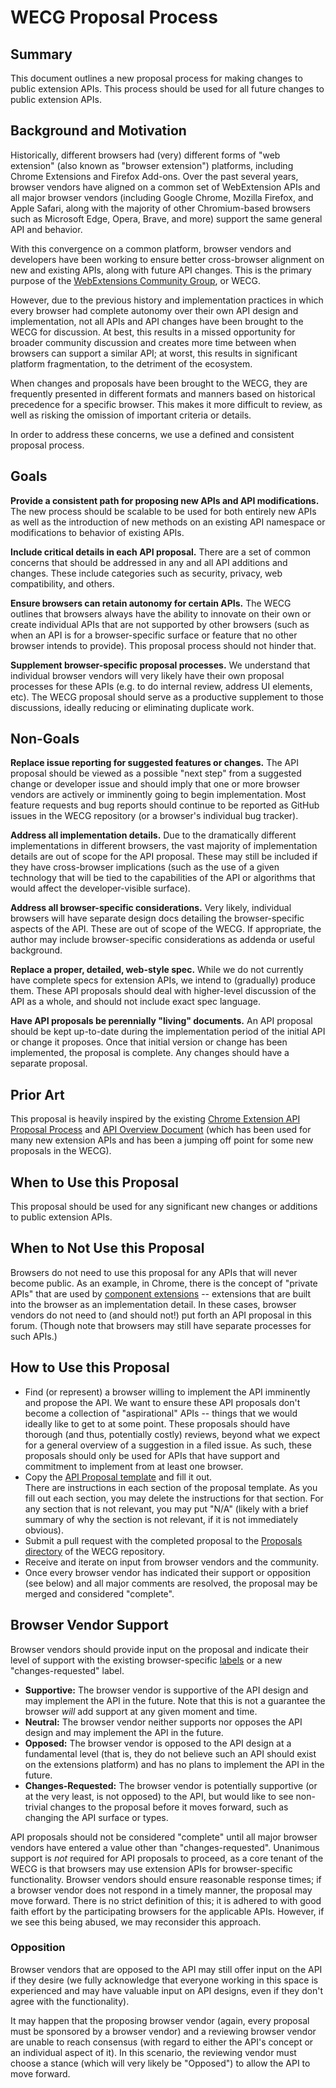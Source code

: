# WECG Proposal Process

## Summary

This document outlines a new proposal process for making changes to public
extension APIs.  This process should be used for all future changes to public
extension APIs.

## Background and Motivation

Historically, different browsers had (very) different forms of "web extension"
(also known as "browser extension") platforms, including Chrome Extensions and
Firefox Add-ons.  Over the past several years, browser vendors have aligned on
a common set of WebExtension APIs and all major browser vendors (including
Google Chrome, Mozilla Firefox, and Apple Safari, along with the majority of
other Chromium-based browsers such as Microsoft Edge, Opera, Brave, and more)
support the same general API and behavior.

With this convergence on a common platform, browser vendors and developers have
been working to ensure better cross-browser alignment on new and existing APIs,
along with future API changes.  This is the primary purpose of the
[WebExtensions Community
Group](https://github.com/w3c/webextensions/blob/main/charter.md), or WECG.

However, due to the previous history and implementation practices in which
every browser had complete autonomy over their own API design and
implementation, not all APIs and API changes have been brought to the WECG for
discussion.  At best, this results in a missed opportunity for broader
community discussion and creates more time between when browsers can support a
similar API; at worst, this results in significant platform fragmentation, to
the detriment of the ecosystem.

When changes and proposals have been brought to the WECG, they are frequently
presented in different formats and manners based on historical precedence for a
specific browser.  This makes it more difficult to review, as well as risking
the omission of important criteria or details.

In order to address these concerns, we use a defined and consistent
proposal process.

## Goals

**Provide a consistent path for proposing new APIs and API modifications.**
The new process should be scalable to be used for both entirely new APIs as
well as the introduction of new methods on an existing API namespace or
modifications to behavior of existing APIs.

**Include critical details in each API proposal.**  There are a set of common
concerns that should be addressed in any and all API additions and changes.
These include categories such as security, privacy, web compatibility, and
others.

**Ensure browsers can retain autonomy for certain APIs.**  The WECG outlines
that browsers always have the ability to innovate on their own or create
individual APIs that are not supported by other browsers (such as when an API
is for a browser-specific surface or feature that no other browser intends to
provide).  This proposal process should not hinder that.

**Supplement browser-specific proposal processes.**  We understand that
individual browser vendors will very likely have their own proposal processes
for these APIs (e.g. to do internal review, address UI elements, etc).  The
WECG proposal should serve as a productive supplement to those discussions,
ideally reducing or eliminating duplicate work.

## Non-Goals

**Replace issue reporting for suggested features or changes.**  The API
proposal should be viewed as a possible "next step" from a suggested change or
developer issue and should imply that one or more browser vendors are actively
or imminently going to begin implementation.  Most feature requests and bug
reports should continue to be reported as GitHub issues in the WECG repository
(or a browser's individual bug tracker).

**Address all implementation details.**  Due to the dramatically different
implementations in different browsers, the vast majority of implementation
details are out of scope for the API proposal.  These may still be included if
they have cross-browser implications (such as the use of a given technology
that will be tied to the capabilities of the API or algorithms that would
affect the developer-visible surface).

**Address all browser-specific considerations.**  Very likely, individual
browsers will have separate design docs detailing the browser-specific aspects
of the API.  These are out of scope of the WECG.  If appropriate, the author
may include browser-specific considerations as addenda or useful background.

**Replace a proper, detailed, web-style spec.**  While we do not currently have
complete specs for extension APIs, we intend to (gradually) produce them.
These API proposals should deal with higher-level discussion of the API as a
whole, and should not include exact spec language.

**Have API proposals be perennially "living" documents.**  An API proposal
should be kept up-to-date during the implementation period of the initial API
or change it proposes.  Once that initial version or change has been
implemented, the proposal is complete.  Any changes should have a separate
proposal.

## Prior Art

This proposal is heavily inspired by the existing
[Chrome Extension API Proposal Process](https://chromium.googlesource.com/chromium/src/+/HEAD/extensions/docs/new_api_proposal.md)
and [API Overview Document](https://docs.google.com/document/d/182XXEPwbh5dyMTO_Q3bZ9k4PYY19Woydu5b3XvPoSmc/edit#heading=h.x9snb54sjlu9)
(which has been used for many new extension APIs and has been a jumping off
point for some new proposals in the WECG).

## When to Use this Proposal

This proposal should be used for any significant new changes or additions to
public extension APIs.

## When to Not Use this Proposal

Browsers do not need to use this proposal for any APIs that will never become
public.  As an example, in Chrome, there is the concept of "private APIs" that
are used by [component extensions](https://chromium.googlesource.com/chromium/src/+/main/extensions/docs/component_extensions.md)
-- extensions that are built into the browser as an implementation detail.  In
these cases, browser vendors do not need to (and should not!) put forth an API
proposal in this forum.  (Though note that browsers may still have separate
processes for such APIs.)

## How to Use this Proposal

*   Find (or represent) a browser willing to implement the API imminently and
    propose the API.  We want to ensure these API proposals don't become a
    collection of "aspirational" APIs -- things that we would ideally like to
    get to at some point.  These proposals should have thorough (and thus,
    potentially costly) reviews, beyond what we expect for a general overview
    of a suggestion in a filed issue.  As such, these proposals should only be
    used for APIs that have support and commitment to implement from at least
    one browser.
*   Copy the [API Proposal template](proposal_template.md) and fill it out.  
    There are instructions in each section of the proposal template.  As you
    fill out each section, you may delete the instructions for that section.
    For any section that is not relevant, you may put "N/A" (likely with a
    brief summary of why the section is not relevant, if it is not immediately
    obvious).
*   Submit a pull request with the completed proposal to the
    [Proposals directory](https://github.com/w3c/webextensions/tree/main/proposals)
    of the WECG repository.
*   Receive and iterate on input from browser vendors and the community.
*   Once every browser vendor has indicated their support or opposition (see
    below) and all major comments are resolved, the proposal may be merged and
    considered "complete".

## Browser Vendor Support

Browser vendors should provide input on the proposal and indicate their level
of support with the existing browser-specific
[labels](https://github.com/w3c/webextensions/labels) or a new
"changes-requested" label.

*   **Supportive:** The browser vendor is supportive of the API design and may
    implement the API in the future.  Note that this is not a guarantee the
    browser _will_ add support at any given moment and time.
*   **Neutral:** The browser vendor neither supports nor opposes the API design
    and may implement the API in the future.
*   **Opposed:** The browser vendor is opposed to the API design at a
    fundamental level (that is, they do not believe such an API should exist on
    the extensions platform) and has no plans to implement the API in the
    future.
*   **Changes-Requested:** The browser vendor is potentially supportive (or at
    the very least, is not opposed) to the API, but would like to see
    non-trivial changes to the proposal before it moves forward, such as
    changing the API surface or types.

API proposals should not be considered "complete" until all major browser
vendors have entered a value other than "changes-requested".  Unanimous support
is _not_ required for API proposals to proceed, as a core tenant of the WECG is
that browsers may use extension APIs for browser-specific functionality.
Browser vendors should ensure reasonable response times; if a browser vendor
does not respond in a timely manner, the proposal may move forward.  There is
no strict definition of this; it is adhered to with good faith effort by the
participating browsers for the applicable APIs.  However, if we see this being
abused, we may reconsider this approach.

### Opposition

Browser vendors that are opposed to the API may still offer input on the API if
they desire (we fully acknowledge that everyone working in this space is
experienced and may have valuable input on API designs, even if they don't
agree with the functionality).

It may happen that the proposing browser vendor (again, every proposal must be
sponsored by a browser vendor) and a reviewing browser vendor are unable to
reach consensus (with regard to either the API's concept or an individual
aspect of it).  In this scenario, the reviewing vendor must choose a stance
(which will very likely be "Opposed") to allow the API to move forward.

